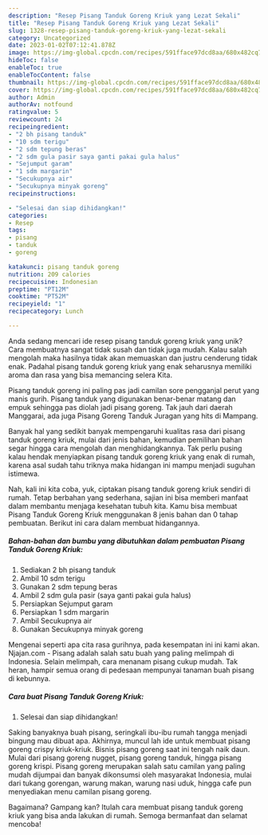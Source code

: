 ```yaml
---
description: "Resep Pisang Tanduk Goreng Kriuk yang Lezat Sekali"
title: "Resep Pisang Tanduk Goreng Kriuk yang Lezat Sekali"
slug: 1328-resep-pisang-tanduk-goreng-kriuk-yang-lezat-sekali
category: Uncategorized
date: 2023-01-02T07:12:41.878Z
image: https://img-global.cpcdn.com/recipes/591fface97dcd8aa/680x482cq70/pisang-tanduk-goreng-kriuk-foto-resep-utama.jpg
hideToc: false
enableToc: true
enableTocContent: false
thumbnail: https://img-global.cpcdn.com/recipes/591fface97dcd8aa/680x482cq70/pisang-tanduk-goreng-kriuk-foto-resep-utama.jpg
cover: https://img-global.cpcdn.com/recipes/591fface97dcd8aa/680x482cq70/pisang-tanduk-goreng-kriuk-foto-resep-utama.jpg
author: Admin
authorAv: notfound
ratingvalue: 5
reviewcount: 24
recipeingredient:
- "2 bh pisang tanduk"
- "10 sdm terigu"
- "2 sdm tepung beras"
- "2 sdm gula pasir saya ganti pakai gula halus"
- "Sejumput garam"
- "1 sdm margarin"
- "Secukupnya air"
- "Secukupnya minyak goreng"
recipeinstructions:

- "Selesai dan siap dihidangkan!"
categories:
- Resep
tags:
- pisang
- tanduk
- goreng

katakunci: pisang tanduk goreng 
nutrition: 209 calories
recipecuisine: Indonesian
preptime: "PT12M"
cooktime: "PT52M"
recipeyield: "1"
recipecategory: Lunch

---
```





Anda sedang mencari ide resep pisang tanduk goreng kriuk yang unik? Cara membuatnya sangat tidak susah dan tidak juga mudah. Kalau salah mengolah maka hasilnya tidak akan memuaskan dan justru cenderung tidak enak. Padahal pisang tanduk goreng kriuk yang enak seharusnya memiliki aroma dan rasa yang bisa memancing selera Kita.





Pisang tanduk goreng ini paling pas jadi camilan sore pengganjal perut yang manis gurih. Pisang tanduk yang digunakan benar-benar matang dan empuk sehingga pas diolah jadi pisang goreng. Tak jauh dari daerah Manggarai, ada juga Pisang Goreng Tanduk Juragan yang hits di Mampang.

Banyak hal yang sedikit banyak mempengaruhi kualitas rasa dari pisang tanduk goreng kriuk, mulai dari jenis bahan, kemudian pemilihan bahan segar hingga cara mengolah dan menghidangkannya. Tak perlu pusing kalau hendak menyiapkan pisang tanduk goreng kriuk yang enak di rumah, karena asal sudah tahu triknya maka hidangan ini mampu menjadi suguhan istimewa.






Nah, kali ini kita coba, yuk, ciptakan pisang tanduk goreng kriuk sendiri di rumah. Tetap berbahan yang sederhana, sajian ini bisa memberi manfaat dalam membantu menjaga kesehatan tubuh kita. Kamu bisa membuat Pisang Tanduk Goreng Kriuk menggunakan 8 jenis bahan dan 0 tahap pembuatan. Berikut ini cara dalam membuat hidangannya.

<!--inarticleads1-->

##### Bahan-bahan dan bumbu yang dibutuhkan dalam pembuatan Pisang Tanduk Goreng Kriuk:

1. Sediakan 2 bh pisang tanduk
1. Ambil 10 sdm terigu
1. Gunakan 2 sdm tepung beras
1. Ambil 2 sdm gula pasir (saya ganti pakai gula halus)
1. Persiapkan Sejumput garam
1. Persiapkan 1 sdm margarin
1. Ambil Secukupnya air
1. Gunakan Secukupnya minyak goreng


Mengenai seperti apa cita rasa gurihnya, pada kesempatan ini ini kami akan. Njajan.com - Pisang adalah salah satu buah yang paling melimpah di Indonesia. Selain melimpah, cara menanam pisang cukup mudah. Tak heran, hampir semua orang di pedesaan mempunyai tanaman buah pisang di kebunnya. 

<!--inarticleads2-->

##### Cara buat Pisang Tanduk Goreng Kriuk:


1. Selesai dan siap dihidangkan!

Saking banyaknya buah pisang, seringkali ibu-ibu rumah tangga menjadi bingung mau dibuat apa. Akhirnya, muncul lah ide untuk membuat pisang goreng crispy kriuk-kriuk. Bisnis pisang goreng saat ini tengah naik daun. Mulai dari pisang goreng nugget, pisang goreng tanduk, hingga pisang goreng krispi. Pisang goreng merupakan salah satu camilan yang paling mudah dijumpai dan banyak dikonsumsi oleh masyarakat Indonesia, mulai dari tukang gorengan, warung makan, warung nasi uduk, hingga cafe pun menyediakan menu camilan pisang goreng. 

Bagaimana? Gampang kan? Itulah cara membuat pisang tanduk goreng kriuk yang bisa anda lakukan di rumah. Semoga bermanfaat dan selamat mencoba!
